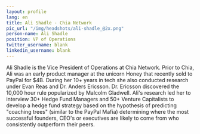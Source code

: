 ```yaml
---
layout: profile
lang: en
title: Ali Shadle - Chia Network
pic_url: "/img/headshots/ali-shadle_@2x.png"
person-name: Ali Shadle
position: VP of Operations
twitter_username: blank
linkedin_username: blank
---
```


Ali Shadle is the Vice President of Operations at Chia Network. Prior to Chia, Ali was an early  product manager at the unicorn Honey that recently sold to PayPal for $4B. During her 10+ years in tech she also conducted research under Evan Reas and Dr. Anders Ericsson. Dr. Ericsson discovered the 10,000 hour rule popularized by Malcolm Gladwell. Ali's research led her to interview 30+ Hedge Fund Managers and 50+ Venture Capitalists to develop a hedge fund strategy based on the hypothesis of predicting "coaching trees" (similar to the PayPal Mafia) determining where the most successful founders, CEO's or executives are likely to come from who consistently outperform their peers.
